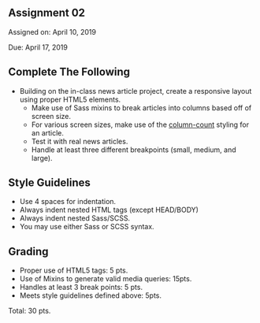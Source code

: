 ## Assignment 02
Assigned on: April 10, 2019

Due: April 17, 2019

## Complete The Following
* Building on the in-class news article project, create a responsive layout using proper HTML5 elements.
	* Make use of Sass mixins to break articles into columns based off of screen size.
	* For various screen sizes, make use of the [column-count](https://developer.mozilla.org/en-US/docs/Web/CSS/CSS_Columns/Using_multi-column_layouts) styling for an article.
	* Test it with real news articles.
	* Handle at least three different breakpoints (small, medium, and large).

## Style Guidelines
* Use 4 spaces for indentation.
* Always indent nested HTML tags (except HEAD/BODY)
* Always indent nested Sass/SCSS.
* You may use either Sass or SCSS syntax.


## Grading
* Proper use of HTML5 tags: 5 pts.
* Use of Mixins to generate valid media queries: 15pts.
* Handles at least 3 break points: 5 pts.
* Meets style guidelines defined above: 5pts.

Total: 30 pts.
